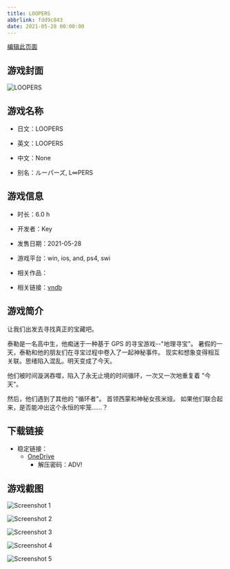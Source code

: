 ```yaml
---
title: LOOPERS
abbrlink: fdd9c843
date: 2021-05-28 00:00:00
---
```

[编辑此页面](https://github.com/ACG-3/ADV3-source/blob/main/source/_posts/games/LOOPERS.md)

## 游戏封面

![LOOPERS](https://pan.timero.xyz/d/onedrive/img_lib_001/LOOPERS_cover.avif)


## 游戏名称

- 日文：LOOPERS
- 英文：LOOPERS
- 中文：None

- 别名：ルーパーズ, L∞PERS


## 游戏信息

- 时长：6.0 h
- 开发者：Key
- 发售日期：2021-05-28
- 游戏平台：win, ios, and, ps4, swi
- 相关作品：

- 相关链接：[vndb](https://vndb.org/v29445)


## 游戏简介

让我们出发去寻找真正的宝藏吧。

泰勒是一名高中生，他痴迷于一种基于 GPS 的寻宝游戏--"地理寻宝"。
暑假的一天，泰勒和他的朋友们在寻宝过程中卷入了一起神秘事件。
现实和想象变得相互关联。思绪陷入混乱。明天变成了今天。

他们被时间漩涡吞噬，陷入了永无止境的时间循环，一次又一次地重复着 "今天"。

然后，他们遇到了其他的 "循环者"。
首领西蒙和神秘女孩米娅。
如果他们联合起来，是否能冲出这个永恒的牢笼......？




## 下载链接

- 稳定链接：
    - [OneDrive](https://pan.timero.xyz/onedrive/adv_lib_001/LOOPERS)
        - 解压密码：ADV!



## 游戏截图


![Screenshot 1](https://pan.timero.xyz/d/onedrive/img_lib_001/LOOPERS_Screenshot_1.avif)

![Screenshot 2](https://pan.timero.xyz/d/onedrive/img_lib_001/LOOPERS_Screenshot_2.avif)

![Screenshot 3](https://pan.timero.xyz/d/onedrive/img_lib_001/LOOPERS_Screenshot_3.avif)

![Screenshot 4](https://pan.timero.xyz/d/onedrive/img_lib_001/LOOPERS_Screenshot_4.avif)

![Screenshot 5](https://pan.timero.xyz/d/onedrive/img_lib_001/LOOPERS_Screenshot_5.avif)


